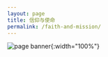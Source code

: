 ```yaml
---
layout: page
title: 信仰与使命
permalink: /faith-and-mission/
---
```

![page banner](/assets/images/placeholder.png){:width="100%"}
